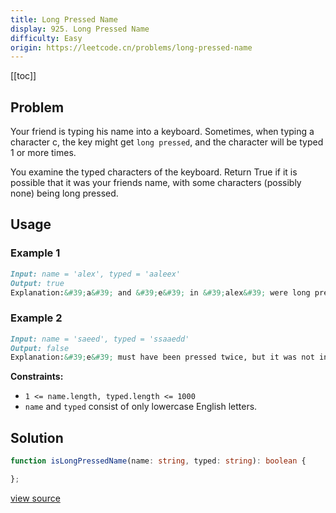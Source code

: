 ```yaml
---
title: Long Pressed Name
display: 925. Long Pressed Name
difficulty: Easy
origin: https://leetcode.cn/problems/long-pressed-name
---
```


[[toc]]

## Problem

Your friend is typing his name into a keyboard. Sometimes, when typing a character c, the key might get `long pressed`, and the character will be typed 1 or more times.

You examine the typed characters of the keyboard. Return True if it is possible that it was your friends name, with some characters (possibly none) being long pressed.

## Usage

### Example 1

```md
Input: name = 'alex', typed = 'aaleex'
Output: true
Explanation:&#39;a&#39; and &#39;e&#39; in &#39;alex&#39; were long pressed.
```

### Example 2

```md
Input: name = 'saeed', typed = 'ssaaedd'
Output: false
Explanation:&#39;e&#39; must have been pressed twice, but it was not in the typed output.
```


**Constraints:**

- <code>1 &lt;= name.length, typed.length &lt;= 1000</code>
- <code>name</code> and <code>typed</code> consist of only lowercase English letters.


## Solution

```ts
function isLongPressedName(name: string, typed: string): boolean {

};
```

[view source](https://leetcode.cn/problems/long-pressed-name)
